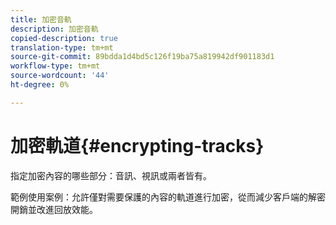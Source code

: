 ```yaml
---
title: 加密音軌
description: 加密音軌
copied-description: true
translation-type: tm+mt
source-git-commit: 89bdda1d4bd5c126f19ba75a819942df901183d1
workflow-type: tm+mt
source-wordcount: '44'
ht-degree: 0%

---
```



# 加密軌道{#encrypting-tracks}

指定加密內容的哪些部分：音訊、視訊或兩者皆有。

範例使用案例：允許僅對需要保護的內容的軌道進行加密，從而減少客戶端的解密開銷並改進回放效能。

